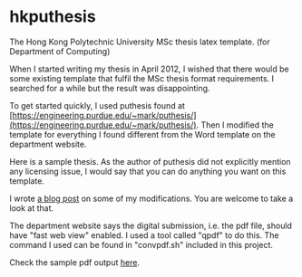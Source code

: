 hkputhesis
==========

The Hong Kong Polytechnic University MSc thesis latex template. (for Department of Computing)

When I started writing my thesis in April 2012, I wished that there would be some existing template that fulfil the MSc thesis format requirements. I searched for a while but the result was disappointing.

To get started quickly, I used puthesis found at [https://engineering.purdue.edu/~mark/puthesis/](https://engineering.purdue.edu/~mark/puthesis/). Then I modified the template for everything I found different from the Word template on the department website.

Here is a sample thesis. As the author of puthesis did not explicitly mention any licensing issue, I would say that you can do anything you want on this template.

I wrote [a blog post](http://qingpei.me/posts/latex-typesetting/) on some of my modifications. You are welcome to take a look  at that.

The department website says the digital submission, i.e. the pdf file, should have "fast web view" enabled. I used a tool called "qpdf" to do this. The command I used can be found in "convpdf.sh" included in this project.

Check the sample pdf output [here](https://raw.github.com/edwardtoday/hkputhesis/master/thesis.pdf).